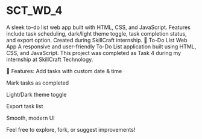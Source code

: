 # SCT_WD_4
A sleek to-do list web app built with HTML, CSS, and JavaScript. Features include task scheduling, dark/light theme toggle, task completion status, and export option. Created during SkillCraft internship.
📝 To-Do List Web App
A responsive and user-friendly To-Do List application built using HTML, CSS, and JavaScript.
This project was completed as Task 4 during my internship at SkillCraft Technology.

🔧 Features:
Add tasks with custom date & time

Mark tasks as completed

Light/Dark theme toggle

Export task list

Smooth, modern UI

Feel free to explore, fork, or suggest improvements!

